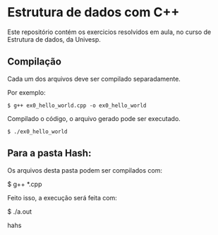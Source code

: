 # Estrutura de dados com C++

Este repositório contém os exercicios resolvidos em aula, no curso de Estrutura de dados, da Univesp.

## Compilação

Cada um dos arquivos deve ser compilado separadamente.

Por exemplo:

`$ g++ ex0_hello_world.cpp -o ex0_hello_world`

Compilado o código, o arquivo gerado pode ser executado.

`$ ./ex0_hello_world`

## Para a pasta Hash:

Os arquivos desta pasta podem ser compilados com:

$ g++ \*.cpp

Feito isso, a execução será feita com:

$ ./a.out

hahs

